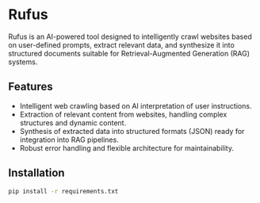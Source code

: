 # Rufus

Rufus is an AI-powered tool designed to intelligently crawl websites based on user-defined prompts, extract relevant data, and synthesize it into structured documents suitable for Retrieval-Augmented Generation (RAG) systems.

## **Features**

- Intelligent web crawling based on AI interpretation of user instructions.
- Extraction of relevant content from websites, handling complex structures and dynamic content.
- Synthesis of extracted data into structured formats (JSON) ready for integration into RAG pipelines.
- Robust error handling and flexible architecture for maintainability.

## **Installation**

```bash
pip install -r requirements.txt
